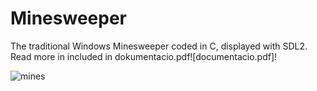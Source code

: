 # Minesweeper
The traditional Windows Minesweeper coded in C, displayed with SDL2.
Read more in included in dokumentacio.pdf![documentacio.pdf]!

![mines](https://github.com/KRobertK13/Programming1/assets/102753849/36f3e475-54d3-4655-b460-79241b68a744)
